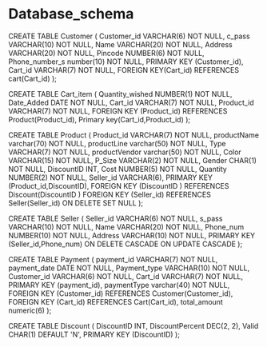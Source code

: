 # Database_schema
  
  CREATE TABLE Customer
    (
        Customer_id VARCHAR(6) NOT NULL,
        c_pass VARCHAR(10) NOT NULL,
        Name VARCHAR(20) NOT NULL,
        Address VARCHAR(20) NOT NULL,
        Pincode NUMBER(6) NOT NULL,
        Phone_number_s number(10) NOT NULL,
        PRIMARY KEY (Customer_id),
        Cart_id VARCHAR(7) NOT NULL,
        FOREIGN KEY(Cart_id) REFERENCES cart(Cart_id)
    );
  
  
   CREATE TABLE Cart_item
    (
        Quantity_wished NUMBER(1) NOT NULL,
        Date_Added DATE NOT NULL,
        Cart_id VARCHAR(7) NOT NULL,
        Product_id VARCHAR(7) NOT NULL,
        FOREIGN KEY (Product_id) REFERENCES Product(Product_id),
        Primary key(Cart_id,Product_id)
    );

   CREATE TABLE Product
    ( 
        Product_id VARCHAR(7) NOT NULL,
	productName varchar(70) NOT NULL,
	productLine varchar(50) NOT NULL,
	Type VARCHAR(7) NOT NULL, 
	productVendor varchar(50) NOT NULL,
        Color VARCHAR(15) NOT NULL,
	P_Size VARCHAR(2) NOT NULL,
        Gender CHAR(1) NOT NULL,
        DiscountID INT,
        Cost NUMBER(5) NOT NULL,
        Quantity NUMBER(2) NOT NULL,
        Seller_id VARCHAR(6),
        PRIMARY KEY (Product_id,DiscountID), 
	FOREIGN KEY (DiscountID ) REFERENCES Discount(DiscountID )
	FOREIGN KEY (Seller_id) REFERENCES Seller(Seller_id)
        ON DELETE SET NULL
    );  
       
    
 CREATE TABLE Seller
    (
        Seller_id VARCHAR(6) NOT NULL,
        s_pass VARCHAR(10) NOT NULL,
        Name VARCHAR(20) NOT NULL,
	Phone_num NUMBER(10) NOT NULL,
        Address VARCHAR(10) NOT NULL,
        PRIMARY KEY (Seller_id,Phone_num)
	ON DELETE CASCADE
	ON UPDATE CASCADE 
    );
  
   
   CREATE TABLE Payment
    (
        payment_id VARCHAR(7) NOT NULL,
        payment_date DATE NOT NULL,
        Payment_type VARCHAR(10) NOT NULL,
        Customer_id VARCHAR(6) NOT NULL,
        Cart_id VARCHAR(7) NOT NULL,
        PRIMARY KEY (payment_id),
	paymentType varchar(40) NOT NULL,
        FOREIGN KEY (Customer_id) REFERENCES Customer(Customer_id),
        FOREIGN KEY (Cart_id) REFERENCES Cart(Cart_id),
        total_amount numeric(6)
    );

    
CREATE TABLE Discount (
DiscountID INT,
DiscountPercent DEC(2, 2),
Valid CHAR(1) DEFAULT 'N',
PRIMARY KEY (DiscountID)
);


